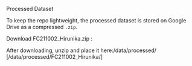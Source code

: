 Processed Dataset 

To keep the repo lightweight, the processed dataset is stored on Google Drive as a compressed `.zip`.

Download FC211002_Hirunika.zip :

After downloading, unzip and place it here:/data/processed/
[/data/processed/FC211002_Hirunika/]